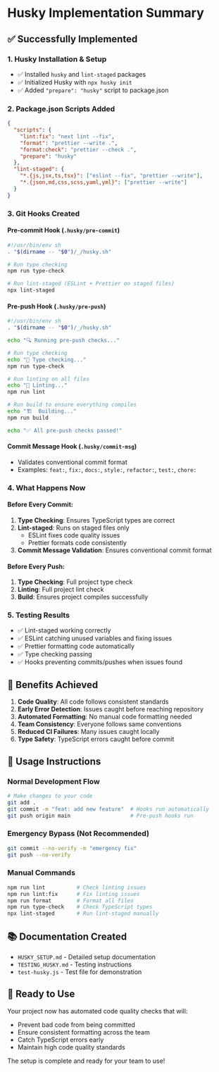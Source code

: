 # Husky Implementation Summary

## ✅ Successfully Implemented

### 1. **Husky Installation & Setup**

- ✅ Installed `husky` and `lint-staged` packages
- ✅ Initialized Husky with `npx husky init`
- ✅ Added `"prepare": "husky"` script to package.json

### 2. **Package.json Scripts Added**

```json
{
  "scripts": {
    "lint:fix": "next lint --fix",
    "format": "prettier --write .",
    "format:check": "prettier --check .",
    "prepare": "husky"
  },
  "lint-staged": {
    "*.{js,jsx,ts,tsx}": ["eslint --fix", "prettier --write"],
    "*.{json,md,css,scss,yaml,yml}": ["prettier --write"]
  }
}
```

### 3. **Git Hooks Created**

#### **Pre-commit Hook** (`.husky/pre-commit`)

```bash
#!/usr/bin/env sh
. "$(dirname -- "$0")/_/husky.sh"

# Run type checking
npm run type-check

# Run lint-staged (ESLint + Prettier on staged files)
npx lint-staged
```

#### **Pre-push Hook** (`.husky/pre-push`)

```bash
#!/usr/bin/env sh
. "$(dirname -- "$0")/_/husky.sh"

echo "🔍 Running pre-push checks..."

# Run type checking
echo "📝 Type checking..."
npm run type-check

# Run linting on all files
echo "🔧 Linting..."
npm run lint

# Run build to ensure everything compiles
echo "🏗️  Building..."
npm run build

echo "✅ All pre-push checks passed!"
```

#### **Commit Message Hook** (`.husky/commit-msg`)

- Validates conventional commit format
- Examples: `feat:`, `fix:`, `docs:`, `style:`, `refactor:`, `test:`, `chore:`

### 4. **What Happens Now**

#### **Before Every Commit:**

1. **Type Checking**: Ensures TypeScript types are correct
2. **Lint-staged**: Runs on staged files only
   - ESLint fixes code quality issues
   - Prettier formats code consistently
3. **Commit Message Validation**: Ensures conventional commit format

#### **Before Every Push:**

1. **Type Checking**: Full project type check
2. **Linting**: Full project lint check
3. **Build**: Ensures project compiles successfully

### 5. **Testing Results**

- ✅ Lint-staged working correctly
- ✅ ESLint catching unused variables and fixing issues
- ✅ Prettier formatting code automatically
- ✅ Type checking passing
- ✅ Hooks preventing commits/pushes when issues found

## 🎯 Benefits Achieved

1. **Code Quality**: All code follows consistent standards
2. **Early Error Detection**: Issues caught before reaching repository
3. **Automated Formatting**: No manual code formatting needed
4. **Team Consistency**: Everyone follows same conventions
5. **Reduced CI Failures**: Many issues caught locally
6. **Type Safety**: TypeScript errors caught before commit

## 📝 Usage Instructions

### Normal Development Flow

```bash
# Make changes to your code
git add .
git commit -m "feat: add new feature"  # Hooks run automatically
git push origin main                   # Pre-push hooks run
```

### Emergency Bypass (Not Recommended)

```bash
git commit --no-verify -m "emergency fix"
git push --no-verify
```

### Manual Commands

```bash
npm run lint          # Check linting issues
npm run lint:fix      # Fix linting issues
npm run format        # Format all files
npm run type-check    # Check TypeScript types
npx lint-staged       # Run lint-staged manually
```

## 📚 Documentation Created

- `HUSKY_SETUP.md` - Detailed setup documentation
- `TESTING_HUSKY.md` - Testing instructions
- `test-husky.js` - Test file for demonstration

## 🚀 Ready to Use

Your project now has automated code quality checks that will:

- Prevent bad code from being committed
- Ensure consistent formatting across the team
- Catch TypeScript errors early
- Maintain high code quality standards

The setup is complete and ready for your team to use!
